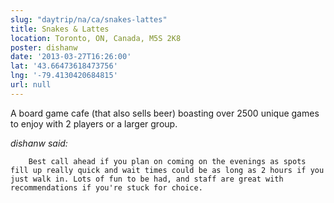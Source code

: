 ```yaml
---
slug: "daytrip/na/ca/snakes-lattes"
title: Snakes & Lattes
location: Toronto, ON, Canada, M5S 2K8
poster: dishanw
date: '2013-03-27T16:26:00'
lat: '43.66473618473756'
lng: '-79.4130420684815'
url: null
---
```


A board game cafe (that also sells beer) boasting over 2500 unique games to enjoy with 2 players or a larger group. 

<em>dishanw said:</em>

        Best call ahead if you plan on coming on the evenings as spots fill up really quick and wait times could be as long as 2 hours if you just walk in. Lots of fun to be had, and staff are great with recommendations if you're stuck for choice.
